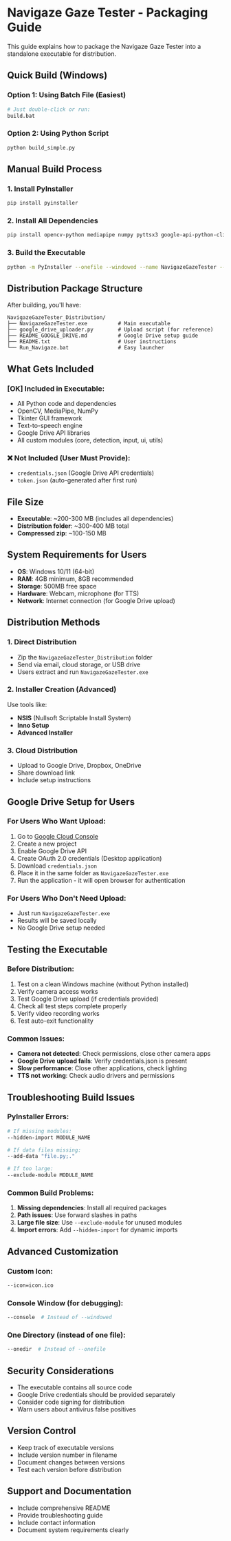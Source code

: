 # Navigaze Gaze Tester - Packaging Guide

This guide explains how to package the Navigaze Gaze Tester into a standalone executable for distribution.

## Quick Build (Windows)

### Option 1: Using Batch File (Easiest)
```bash
# Just double-click or run:
build.bat
```

### Option 2: Using Python Script
```bash
python build_simple.py
```

## Manual Build Process

### 1. Install PyInstaller
```bash
pip install pyinstaller
```

### 2. Install All Dependencies
```bash
pip install opencv-python mediapipe numpy pyttsx3 google-api-python-client google-auth-httplib2 google-auth-oauthlib
```

### 3. Build the Executable
```bash
python -m PyInstaller --onefile --windowed --name NavigazeGazeTester --add-data "gaze_detector_interface.py;." --add-data "real_gaze_detector.py;." --add-data "simulated_gaze_detector.py;." --add-data "google_drive_uploader.py;." --add-data "config.py;." --add-data "core;core" --add-data "detection;detection" --add-data "input;input" --add-data "ui;ui" --add-data "utils;utils" --hidden-import cv2 --hidden-import mediapipe --hidden-import numpy --hidden-import pyttsx3 --hidden-import googleapiclient --hidden-import "google.auth.transport.requests" --hidden-import "google_auth_oauthlib.flow" comprehensive_gaze_tester_real.py
```

## Distribution Package Structure

After building, you'll have:
```
NavigazeGazeTester_Distribution/
├── NavigazeGazeTester.exe          # Main executable
├── google_drive_uploader.py        # Upload script (for reference)
├── README_GOOGLE_DRIVE.md          # Google Drive setup guide
├── README.txt                      # User instructions
└── Run_Navigaze.bat                # Easy launcher
```

## What Gets Included

### [OK] Included in Executable:
- All Python code and dependencies
- OpenCV, MediaPipe, NumPy
- Tkinter GUI framework
- Text-to-speech engine
- Google Drive API libraries
- All custom modules (core, detection, input, ui, utils)

### ❌ Not Included (User Must Provide):
- `credentials.json` (Google Drive API credentials)
- `token.json` (auto-generated after first run)

## File Size

- **Executable**: ~200-300 MB (includes all dependencies)
- **Distribution folder**: ~300-400 MB total
- **Compressed zip**: ~100-150 MB

## System Requirements for Users

- **OS**: Windows 10/11 (64-bit)
- **RAM**: 4GB minimum, 8GB recommended
- **Storage**: 500MB free space
- **Hardware**: Webcam, microphone (for TTS)
- **Network**: Internet connection (for Google Drive upload)

## Distribution Methods

### 1. Direct Distribution
- Zip the `NavigazeGazeTester_Distribution` folder
- Send via email, cloud storage, or USB drive
- Users extract and run `NavigazeGazeTester.exe`

### 2. Installer Creation (Advanced)
Use tools like:
- **NSIS** (Nullsoft Scriptable Install System)
- **Inno Setup**
- **Advanced Installer**

### 3. Cloud Distribution
- Upload to Google Drive, Dropbox, OneDrive
- Share download link
- Include setup instructions

## Google Drive Setup for Users

### For Users Who Want Upload:
1. Go to [Google Cloud Console](https://console.cloud.google.com/)
2. Create a new project
3. Enable Google Drive API
4. Create OAuth 2.0 credentials (Desktop application)
5. Download `credentials.json`
6. Place it in the same folder as `NavigazeGazeTester.exe`
7. Run the application - it will open browser for authentication

### For Users Who Don't Need Upload:
- Just run `NavigazeGazeTester.exe`
- Results will be saved locally
- No Google Drive setup needed

## Testing the Executable

### Before Distribution:
1. Test on a clean Windows machine (without Python installed)
2. Verify camera access works
3. Test Google Drive upload (if credentials provided)
4. Check all test steps complete properly
5. Verify video recording works
6. Test auto-exit functionality

### Common Issues:
- **Camera not detected**: Check permissions, close other camera apps
- **Google Drive upload fails**: Verify credentials.json is present
- **Slow performance**: Close other applications, check lighting
- **TTS not working**: Check audio drivers and permissions

## Troubleshooting Build Issues

### PyInstaller Errors:
```bash
# If missing modules:
--hidden-import MODULE_NAME

# If data files missing:
--add-data "file.py;."

# If too large:
--exclude-module MODULE_NAME
```

### Common Build Problems:
1. **Missing dependencies**: Install all required packages
2. **Path issues**: Use forward slashes in paths
3. **Large file size**: Use `--exclude-module` for unused modules
4. **Import errors**: Add `--hidden-import` for dynamic imports

## Advanced Customization

### Custom Icon:
```bash
--icon=icon.ico
```

### Console Window (for debugging):
```bash
--console  # Instead of --windowed
```

### One Directory (instead of one file):
```bash
--onedir  # Instead of --onefile
```

## Security Considerations

- The executable contains all source code
- Google Drive credentials should be provided separately
- Consider code signing for distribution
- Warn users about antivirus false positives

## Version Control

- Keep track of executable versions
- Include version number in filename
- Document changes between versions
- Test each version before distribution

## Support and Documentation

- Include comprehensive README
- Provide troubleshooting guide
- Include contact information
- Document system requirements clearly
